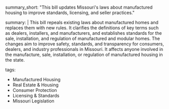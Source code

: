 summary_short: "This bill updates Missouri's laws about manufactured housing to improve standards, licensing, and seller practices."

summary: |
  This bill repeals existing laws about manufactured homes and replaces them with new rules. It clarifies the definitions of key terms such as dealers, installers, and manufacturers, and establishes standards for the sale, installation, and regulation of manufactured and modular homes. The changes aim to improve safety, standards, and transparency for consumers, dealers, and industry professionals in Missouri. It affects anyone involved in the manufacture, sale, installation, or regulation of manufactured housing in the state.

tags:
  - Manufactured Housing
  - Real Estate & Housing
  - Consumer Protection
  - Licensing & Standards
  - Missouri Legislation
